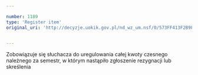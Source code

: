 ```yaml
---

number: 1189
type: 'Register item'
original_uri: 'http://decyzje.uokik.gov.pl/nd_wz_um.nsf/0/573FF413F2B9FD72C1257302003765DD?OpenDocument'


---
```


Zobowiązuje się słuchacza do uregulowania całej kwoty czesnego należnego za semestr, w którym nastąpiło zgłoszenie rezygnacji lub skreślenia
